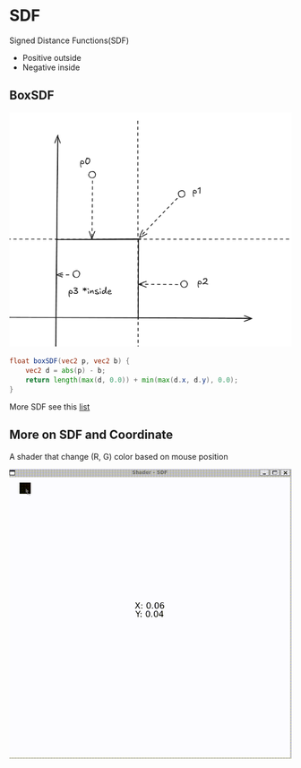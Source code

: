 # SDF

Signed Distance Functions(SDF)
* Positive outside
* Negative inside

## BoxSDF

![box sdf](../docs/sdf/box_sdf.png)

```glsl
float boxSDF(vec2 p, vec2 b) {
    vec2 d = abs(p) - b;
    return length(max(d, 0.0)) + min(max(d.x, d.y), 0.0);
}
```

More SDF see this [list](https://iquilezles.org/articles/distfunctions2d/)

## More on SDF and Coordinate

A shader that change (R, G) color based on mouse position

![sdf shader](../docs/sdf/sdf.gif)

